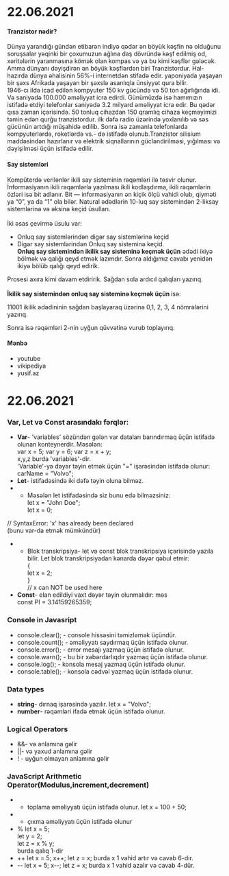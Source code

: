 # 22.06.2021
#### Tranzistor nədir?
Dünya yarandığı gündən  etibarən indiyə qədər ən böyük kəşfin nə olduğunu soruşsalar yəqinki bir çoxumuzun ağlına daş dövründə kəşf edilmiş od, xəritələrin yaranmasına kömək olan kompas və ya bu kimi kəşflər gələcək. Amma dünyanı dəyişdirən ən böyük kəşflərdən biri Tranzistordur. Hal-hazırda dünya əhalisinin 56%-i internetdən stifadə edir. yaponiyada yaşayan bir şəxs Afrikada yaşayan bir şəxslə asanlıqla ünsiyyət qura bilir.<br>
 1946-cı ildə icad edilən kompyuter 150 kv gücündə və 50 ton ağırlığında idi. Və saniyədə 100.000 əməliyyat icra edirdi. Günümüzdə isə hamımızın istifadə etdiyi telefonlar saniyədə 3.2 milyard əməliyyat icra edir. Bu qədər qısa zaman içərisində. 50 tonluq cihazdan 150 qramlıq cihaza keçməyimizi təmin edən qurğu tranzistordur. ilk dəfə radio üzərində yoxlanılıb və səs gücünün artdığı müşahidə edilib. Sonra isə zamanla telefonlarda kompyuterlərdə, roketlərdə vs.- də istifadə olunub.Tranzistor silisium maddəsindən hazırlanır və elektrik siqnallarının gücləndirilməsi, yığılması və dəyişilməsi üçün istifadə edilir.
 
#### Say sistemləri
Kompüterdə verilənlər ikili say sisteminin rəqəmləri ilə təsvir olunur. İnformasiyanın ikili rəqəmlərlə yazılması ikili kodlaşdırma, ikili rəqəmlərin özləri isə bit  adlanır. Bit — informasiyanın ən kiçik ölçü vahidi olub, qiyməti ya “0”, ya da “1” ola bilər.
Natural ədədlərin 10-luq say sistemindən 2-liksay sistemlərinə və əksinə keçid üsulları.
<Br> <br>
İki əsas çevirmə üsulu var:

- Onluq say sistemlərindən digər say sistemlərinə keçid<br>
- Digər say sistemlərindən Onluq say sisteminə keçid. <br>
 <b>Onluq say sistemindən ikilik say sisteminə keçmək üçün</b> ədədi ikiyə
 bölmək və qalığı qeyd etmək lazımdır.
Sonra aldığımız cavabı yenidən ikiyə bölüb qalığı qeyd edirik.

Prosesi axıra kimi davam etdiririk. Sağdan sola ardıcıl qalıqları yazırıq. <Br> <br>
  <b>İkilik say sistemindən onluq say sisteminə keçmək üçün </b> isə:



11001 ikilik ədədininin sağdan başlayaraq üzərinə 0,1, 2, 3, 4 nömrələrini yazırıq.

Sonra isə rəqəmləri 2-nin uyğun qüvvətinə vurub toplayırıq.

#### Mənbə <br>
 - youtube
 - vikipediya
 - yusif.az
 
 # 22.06.2021
 ### Var, Let və Const arasındakı fərqlər:<br>
 - <b>Var</b>- 'variables' sözündən gələn var dataları barındırmaq üçün istifadə olunan konteynerdir. Məsələn:<br>
 var x = 5;
 var y = 6;
 var z = x + y; <br>
 x,y,z burda 'variables'-dir.<Br>
 'Variable'-yə dəyər təyin etmək üçün "=" işarəsindən istifadə olunur:<Br>
  carName = "Volvo";<Br>
 - <b>Let</b>- istifadəsində iki dəfə təyin oluna bilməz.<Br>
 - - Məsələn let istifadəsində siz bunu edə bilməzsiniz:<Br>
      let x = "John Doe";<Br>
       let x = 0;<br>

// SyntaxError: 'x' has already been declared <br>
 (bunu var-da etmək mümkündür)<br>
 - - Blok transkripsiya- let və const blok transkripsiya içərisində yazıla bilir. Let blok transkripsiyadan kənarda dəyər qəbul etmir:<br>
 {<Br>
  let x = 2;<br>
}<br>
// x can NOT be used here<br>
 - <b>Const</b>- elan edildiyi vaxt dəyər təyin olunmalıdır: məs<Br>
    const PI = 3.14159265359;<br>
 ### Console in Javasript<br>
 - console.clear(); - console hissəsini təmizləmək üçündür.<br>
 - console.count(); - əməliyyatı saydırmaq üçün istifadə olunur.<br>
 - console.error(); - error mesajı yazmaq üçün istifadə olunur. <Br>
 - console.warn(); - bu bir xəbərdarlıqdır yazmaq üçün istifadə olunur.<Br>
 - console.log(); - konsola mesaj yazmaq üçün istifadə olunur.<Br>
 - console.table(); - konsola cədvəl yazmaq üçün istifadə olunur.<br>
 ### Data types<br>
 - <b>string</b>- dırnaq işarəsində yazılır. let x = "Volvo";<br>
 - <b>number</b>- rəqəmləri ifadə etmək üçün istifadə olunur.<Br>
 ### Logical Operators<br>
 - &&- və anlamına gəlir<br>
 - ||- və yaxud anlamına gəlir<br>
 - ! - uyğun olmayan anlamına gəlir<br>
 ### JavaScript Arithmetic Operator(Modulus,increment,decrement)<Br>
 - + toplama əməliyyatı üçün istifadə olunur. let x = 100 + 50;<br>
 - - çıxma əməliyyatı üçün istifadə olunur <br>
 - % let x = 5;<br>
     let y = 2;<br>
     let z = x % y;<Br>burda qalıq 1-dir<br>
 - ++ let x = 5;
      x++;
      let z = x; burda x 1 vahid artır və cavab 6-dır. <Br>
 - -- let x = 5;
      x--;
      let z = x; burda x 1 vahid azalır və cavab 4-dür.
 
 
 
 
  
 
